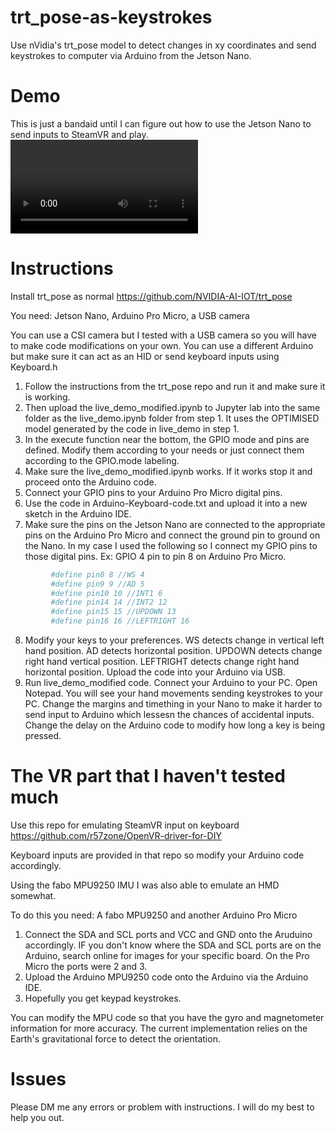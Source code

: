 # trt_pose-as-keystrokes
Use nVidia's trt_pose model to detect changes in xy coordinates and send keystrokes to computer via Arduino from the Jetson Nano.

# Demo
This is just a bandaid until I can figure out how to use the Jetson Nano to send inputs to SteamVR and play.
![demo](https://user-images.githubusercontent.com/41629493/110740715-dc609100-8276-11eb-8463-7185211b41c7.mp4)


# Instructions
Install trt_pose as normal
https://github.com/NVIDIA-AI-IOT/trt_pose

You need: Jetson Nano, Arduino Pro Micro, a USB camera

You can use a CSI camera but I tested with a USB camera so you will have to make code modifications on your own.
You can use a different Arduino but make sure it can act as an HID or send keyboard inputs using Keyboard.h

1. Follow the instructions from the trt_pose repo and run it and make sure it is working.
2. Then upload the live_demo_modified.ipynb to Jupyter lab into the same folder as the live_demo.ipynb folder from step 1. It uses the OPTIMISED model generated by the code in live_demo in step 1.
3. In the execute function near the bottom, the GPIO mode and pins are defined. Modify them according to your needs or just connect them according to the GPIO.mode labeling.
4. Make sure the live_demo_modified.ipynb works. If it works stop it and proceed onto the Arduino code.
5. Connect your GPIO pins to your Arduino Pro Micro digital pins.
6. Use the code in Arduino-Keyboard-code.txt and upload it into a new sketch in the Arduino IDE.
7. Make sure the pins on the Jetson Nano are connected to the appropriate pins on the Arduino Pro Micro and connect the ground pin to ground on the Nano. In my case I used the following so I connect my GPIO pins to those digital pins. Ex: GPIO 4 pin to pin 8 on Arduino Pro Micro.
 ```python
          #define pin8 8 //WS 4
          #define pin9 9 //AD 5
          #define pin10 10 //INT1 6  
          #define pin14 14 //INT2 12  
          #define pin15 15 //UPDOWN 13  
          #define pin16 16 //LEFTRIGHT 16  
 ```
8. Modify your keys to your preferences. WS detects change in vertical left hand position. AD detects horizontal position. UPDOWN detects change right hand vertical position. LEFTRIGHT detects change right hand horizontal position. Upload the code into your Arduino via USB. 
9. Run live_demo_modified code. Connect your Arduino to your PC. Open Notepad. You will see your hand movements sending keystrokes to your PC. Change the margins and timething in your Nano to make it harder to send input to Arduino which lessesn the chances of accidental inputs. Change the delay on the Arduino code to modify how long a key is being pressed.


# The VR part that I haven't tested much
Use this repo for emulating SteamVR input on keyboard
https://github.com/r57zone/OpenVR-driver-for-DIY

Keyboard inputs are provided in that repo so modify your Arduino code accordingly.

Using the fabo MPU9250 IMU I was also able to emulate an HMD somewhat.

To do this you need: A fabo MPU9250 and another Arduino Pro Micro

1. Connect the SDA and SCL ports and VCC and GND onto the Aruduino accordingly. IF you don't know where the SDA and SCL ports are on the Arduino, search online for images for your specific board. On the Pro Micro the ports were 2 and 3.
2. Upload the Arduino MPU9250 code onto the Arduino via the Arduino IDE. 
3. Hopefully you get keypad keystrokes. 

You can modify the MPU code so that you have the gyro and magnetometer information for more accuracy. The current implementation relies on the Earth's gravitational force to detect the orientation. 

# Issues
Please DM me any errors or problem with instructions. I will do my best to help you out.
